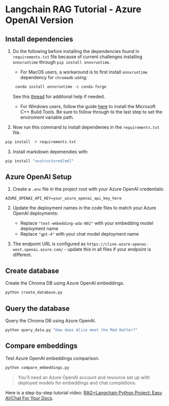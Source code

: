 # Langchain RAG Tutorial - Azure OpenAI Version

## Install dependencies

1. Do the following before installing the dependencies found in `requirements.txt` file because of current challenges installing `onnxruntime` through `pip install onnxruntime`. 

    - For MacOS users, a workaround is to first install `onnxruntime` dependency for `chromadb` using:

    ```python
     conda install onnxruntime -c conda-forge
    ```
    See this [thread](https://github.com/microsoft/onnxruntime/issues/11037) for additonal help if needed. 

     - For Windows users, follow the guide [here](https://github.com/bycloudai/InstallVSBuildToolsWindows?tab=readme-ov-file) to install the Microsoft C++ Build Tools. Be sure to follow through to the last step to set the enviroment variable path.


2. Now run this command to install dependenies in the `requirements.txt` file. 

```python
pip install -r requirements.txt
```

3. Install markdown depenendies with: 

```python
pip install "unstructured[md]"
```

## Azure OpenAI Setup

1. Create a `.env` file in the project root with your Azure OpenAI credentials:

```
AZURE_OPENAI_API_KEY=your_azure_openai_api_key_here
```

2. Update the deployment names in the code files to match your Azure OpenAI deployments:
   - Replace `"text-embedding-ada-002"` with your embedding model deployment name
   - Replace `"gpt-4"` with your chat model deployment name

3. The endpoint URL is configured as `https://cline-azure-openai-west.openai.azure.com/` - update this in all files if your endpoint is different.

## Create database

Create the Chroma DB using Azure OpenAI embeddings.

```python
python create_database.py
```

## Query the database

Query the Chroma DB using Azure OpenAI.

```python
python query_data.py "How does Alice meet the Mad Hatter?"
```

## Compare embeddings

Test Azure OpenAI embeddings comparison.

```python
python compare_embeddings.py
```

> You'll need an Azure OpenAI account and resource set up with deployed models for embeddings and chat completions.

Here is a step-by-step tutorial video: [RAG+Langchain Python Project: Easy AI/Chat For Your Docs](https://www.youtube.com/watch?v=tcqEUSNCn8I&ab_channel=pixegami).
